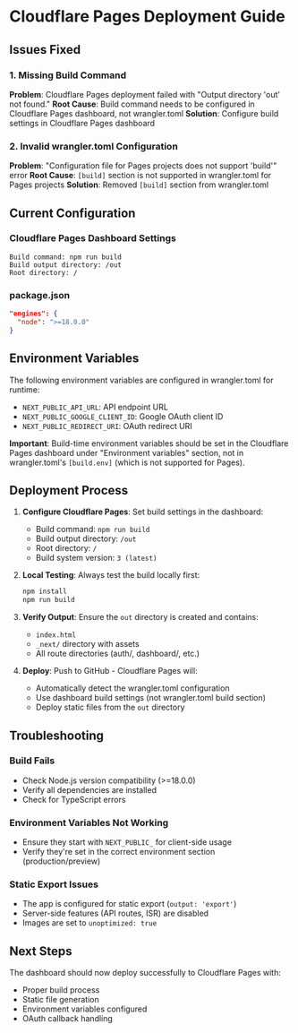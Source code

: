 # Cloudflare Pages Deployment Guide

## Issues Fixed

### 1. Missing Build Command
**Problem**: Cloudflare Pages deployment failed with "Output directory 'out' not found."
**Root Cause**: Build command needs to be configured in Cloudflare Pages dashboard, not wrangler.toml
**Solution**: Configure build settings in Cloudflare Pages dashboard

### 2. Invalid wrangler.toml Configuration
**Problem**: "Configuration file for Pages projects does not support 'build'" error
**Root Cause**: `[build]` section is not supported in wrangler.toml for Pages projects
**Solution**: Removed `[build]` section from wrangler.toml

## Current Configuration

### Cloudflare Pages Dashboard Settings
```
Build command: npm run build
Build output directory: /out
Root directory: /
```

### package.json
```json
"engines": {
  "node": ">=18.0.0"
}
```

## Environment Variables

The following environment variables are configured in wrangler.toml for runtime:

- `NEXT_PUBLIC_API_URL`: API endpoint URL
- `NEXT_PUBLIC_GOOGLE_CLIENT_ID`: Google OAuth client ID  
- `NEXT_PUBLIC_REDIRECT_URI`: OAuth redirect URI

**Important**: Build-time environment variables should be set in the Cloudflare Pages dashboard under "Environment variables" section, not in wrangler.toml's `[build.env]` (which is not supported for Pages).

## Deployment Process

1. **Configure Cloudflare Pages**: Set build settings in the dashboard:
   - Build command: `npm run build`
   - Build output directory: `/out`
   - Root directory: `/`
   - Build system version: `3 (latest)`

2. **Local Testing**: Always test the build locally first:
   ```bash
   npm install
   npm run build
   ```

3. **Verify Output**: Ensure the `out` directory is created and contains:
   - `index.html`
   - `_next/` directory with assets
   - All route directories (auth/, dashboard/, etc.)

4. **Deploy**: Push to GitHub - Cloudflare Pages will:
   - Automatically detect the wrangler.toml configuration
   - Use dashboard build settings (not wrangler.toml build section)
   - Deploy static files from the `out` directory

## Troubleshooting

### Build Fails
- Check Node.js version compatibility (>=18.0.0)
- Verify all dependencies are installed
- Check for TypeScript errors

### Environment Variables Not Working
- Ensure they start with `NEXT_PUBLIC_` for client-side usage
- Verify they're set in the correct environment section (production/preview)

### Static Export Issues
- The app is configured for static export (`output: 'export'`)
- Server-side features (API routes, ISR) are disabled
- Images are set to `unoptimized: true`

## Next Steps

The dashboard should now deploy successfully to Cloudflare Pages with:
- Proper build process
- Static file generation
- Environment variables configured
- OAuth callback handling